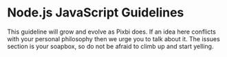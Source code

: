 # Node.js JavaScript Guidelines

This guideline will grow and evolve as Pixbi does. If an idea here conflicts
with your personal philosophy then we urge you to talk about it. The issues
section is your soapbox, so do not be afraid to climb up and start yelling.
